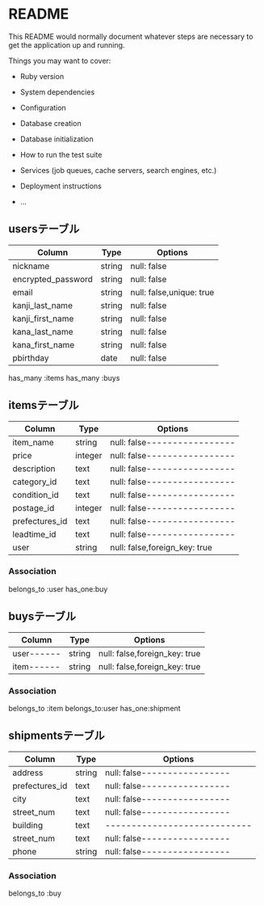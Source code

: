 # README

This README would normally document whatever steps are necessary to get the
application up and running.

Things you may want to cover:

* Ruby version

* System dependencies

* Configuration

* Database creation

* Database initialization

* How to run the test suite

* Services (job queues, cache servers, search engines, etc.)

* Deployment instructions

* ...


## usersテーブル
| Column             | Type   | Options                  |
| ------------------ | ------ | ------------------------ |
| nickname           | string | null: false              |
| encrypted_password | string | null: false              |
| email              | string | null: false,unique: true |
| kanji_last_name    | string | null: false              |
| kanji_first_name   | string | null: false              |
| kana_last_name     | string | null: false              |
| kana_first_name    | string | null: false              |
| pbirthday          | date   | null: false              |

has_many :items
has_many :buys

## itemsテーブル
| Column        | Type   | Options                      |
| ------------  | ------ | ---------------------------- |
|item_name      | string | null: false----------------- |
|price          | integer| null: false----------------- |
|description    | text   | null: false----------------- |
|category_id    | text   | null: false----------------- |
|condition_id   | text   | null: false----------------- |
|postage_id     | integer| null: false----------------- |
|prefectures_id | text   | null: false----------------- |
|leadtime_id    | text   | null: false----------------- |
|user           | string | null: false,foreign_key: true|

### Association
belongs_to :user
has_one:buy

## buysテーブル
| Column     | Type   | Options                      |
| ---------- | ------ | ---------------------------- |
| user------ | string | null: false,foreign_key: true|
| item------ | string | null: false,foreign_key: true|

### Association
belongs_to :item
belongs_to:user
has_one:shipment

## shipmentsテーブル
| Column         | Type    | Options                      |
| -------------- | ------  | ---------------------------- |
| address        | string  | null: false----------------- |
| prefectures_id | text    | null: false----------------- |
| city           | text    | null: false----------------- |
| street_num     | text    | null: false----------------- |
| building       | text    | ---------------------------- |
| street_num     | text    | null: false----------------- |
| phone          | string  | null: false----------------- |

### Association
belongs_to :buy


